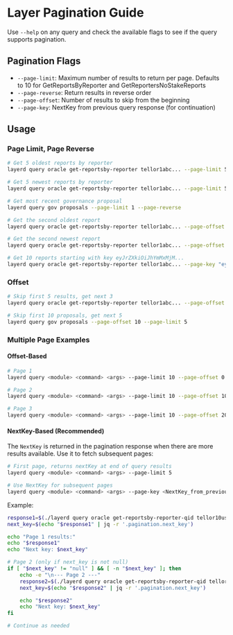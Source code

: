 # Layer Pagination Guide

Use `--help` on any query and check the available flags to see if the query supports pagination.

## Pagination Flags

- `--page-limit`: Maximum number of results to return per page. Defaults to 10 for GetReportsByReporter and GetReportersNoStakeReports
- `--page-reverse`: Return results in reverse order
- `--page-offset`: Number of results to skip from the beginning
- `--page-key`: NextKey from previous query response (for continuation)


## Usage

### Page Limit, Page Reverse

```bash
# Get 5 oldest reports by reporter
layerd query oracle get-reportsby-reporter tellor1abc... --page-limit 5

# Get 5 newest reports by reporter
layerd query oracle get-reportsby-reporter tellor1abc... --page-limit 5 --page-reverse

# Get most recent governance proposal
layerd query gov proposals --page-limit 1 --page-reverse

# Get the second oldest report
layerd query oracle get-reportsby-reporter tellor1abc... --page-offset 1 --page-limit 1

# Get the second newest report
layerd query oracle get-reportsby-reporter tellor1abc... --page-offset 1 --page-reverse --page-limit 1

# Get 10 reports starting with key eyJrZXkiOiJhYmMxMjM...
layerd query oracle get-reportsby-reporter tellor1abc... --page-key "eyJrZXkiOiJhYmMxMjM..."
```

### Offset

```bash
# Skip first 5 results, get next 3
layerd query oracle get-reportsby-reporter tellor1abc... --page-offset 5 --page-limit 3

# Skip first 10 proposals, get next 5
layerd query gov proposals --page-offset 10 --page-limit 5
```


### Multiple Page Examples

#### Offset-Based
```bash
# Page 1
layerd query <module> <command> <args> --page-limit 10 --page-offset 0

# Page 2  
layerd query <module> <command> <args> --page-limit 10 --page-offset 10

# Page 3
layerd query <module> <command> <args> --page-limit 10 --page-offset 20
```

#### NextKey-Based (Recommended)
The `NextKey` is returned in the pagination response when there are more results available. Use it to fetch subsequent pages:

```bash
# First page, returns nextKey at end of query results
layerd query <module> <command> <args> --page-limit 5

# Use NextKey for subsequent pages
layerd query <module> <command> <args> --page-key <NextKey_from_previous_response>
```

Example:
```bash
response1=$(./layerd query oracle get-reportsby-reporter-qid tellor10usyr7v4xe2uhtnvg4kwtgtuzh5e4u2378zjj9 83a7f3d48786ac2667503a61e8c415438ed2922eb86a2906e4ee66d9a2ce4992 --page-limit 10 --output json)
next_key=$(echo "$response1" | jq -r '.pagination.next_key')

echo "Page 1 results:"
echo "$response1"
echo "Next key: $next_key"

# Page 2 (only if next_key is not null)
if [ "$next_key" != "null" ] && [ -n "$next_key" ]; then
    echo -e "\n--- Page 2 ---"
    response2=$(./layerd query oracle get-reportsby-reporter-qid tellor10usyr7v4xe2uhtnvg4kwtgtuzh5e4u2378zjj9 83a7f3d48786ac2667503a61e8c415438ed2922eb86a2906e4ee66d9a2ce4992 --page-key "$next_key" --output json)
    next_key=$(echo "$response2" | jq -r '.pagination.next_key')

    echo "$response2"
    echo "Next key: $next_key"
fi

# Continue as needed
```
